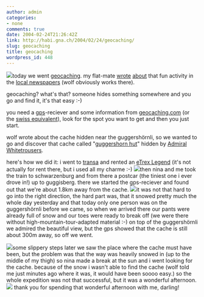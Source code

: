 ```yaml
---
author: admin
categories:
- none
comments: true
date: 2004-02-24T21:26:42Z
link: http://habi.gna.ch/2004/02/24/geocaching/
slug: geocaching
title: geocaching
wordpress_id: 448
---
```


[![](http://habi.gna.ch/blog/images/DSC03056-tm.jpg)](http://habi.gna.ch/blog/images/DSC03056.jpg)today we went [geocaching](http://www.geocaching.com/about/).
my flat-mate [wrote](http://www.espace.ch/medien/archiv/details.asp?newspaper=bz&vID=381286) [about](http://www.espace.ch/medien/archiv/details.asp?newspaper=bz&vID=381287) that fun activity in the [local newspapers](http://espace.ch/) (wolf obviously works there).  

geocaching? what's that?
someone hides something somewhere and you go and find it, it's that easy :-)

you need a [gps](http://directory.google.com/Top/Science/Earth_Sciences/Geomatics/GPS_-_Global_Positioning_System/)-reciever and some information from [geocaching.com](http://www.geocaching.com/) (or the [swiss equivalent](http://swissgeocache.ch/)), look for the spot you want to get and then you just start.

wolf wrote about the cache hidden near the guggershörnli, so we wanted to go and discover that cache called "[guggershorn hut](http://www.geocaching.com/seek/cache_details.aspx?pf=&ID=103288&decrypt=&log=)" hidden by [Admiral Whitetrousers](http://www.geocaching.com/seek/nearest.aspx?ul=admiral+whitetrousers&submit4=Find).

here's how we did it: i went to [transa](http://transa.ch/deutsch/traveloutdoor/filialen/bern/index.html) and rented an [eTrex Legend](http://www.garmin.com/products/etrexLegend/) (it's not actually for rent there, but i used all my charme :-)
[![](http://habi.gna.ch/blog/images/DSC03041-tm.jpg)](http://habi.gna.ch/blog/images/DSC03041.jpg)then nina and me took the train to schwarzenburg and from there a postcar (the tiniest one i ever drove in!) up to guggisberg. there we started the gps-reciever and found out that we're about 1.8km away from the cache. 
[![](http://habi.gna.ch/blog/images/DSC03048-tm.jpg)](http://habi.gna.ch/blog/images/DSC03048.jpg)it was not that hard to go into the right direction, the hard part was, that it snowed pretty much the whole day yesterday and that today only one person was on the guggershörnli before we came, so when we arrived there our pants were already full of snow and our toes were ready to break off (we were there without high-mountain-tour-adapted material :-)
on top of the guggershörnli we admired the beautiful view, but the gps showed that the cache is still about 300m away, so off we went.  

[![](http://habi.gna.ch/blog/images/DSC03057-tm.jpg)](http://habi.gna.ch/blog/images/DSC03057.jpg)some slippery steps later we saw the place where the cache must have been, but the problem was that the way was heavily snowed in (up to the middle of my thigh) so nina made a break at the sun and i went looking for the cache. because of the snow i wasn't able to find the cache (wolf told me just minutes ago where it was, it would have been soooo easy.) so the whole expedition was not that successful, but it was a wonderful afternoon.
[![](http://habi.gna.ch/blog/images/DSC03054-tm.jpg)](http://habi.gna.ch/blog/images/DSC03054.jpg) thank you for spending that wonderful afternoon with me, darling!
